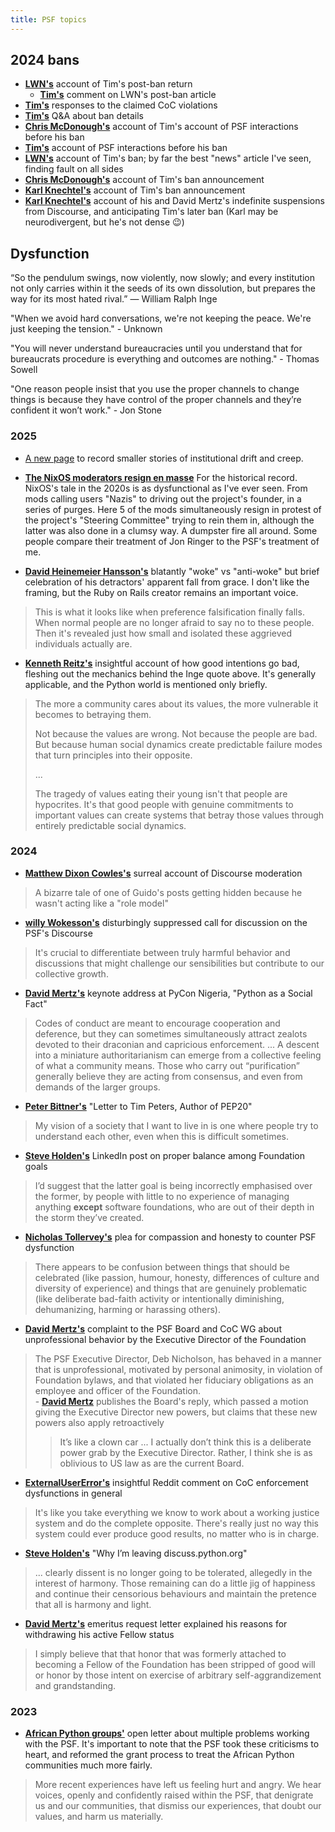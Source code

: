 ```yaml
---
title: PSF topics
---
```


## 2024 bans

- [**LWN's**](https://lwn.net/SubscriberLink/1002340/0f6e04d38cf6576a) account of Tim's post-ban return
    - [**Tim's**](https://lwn.net/Articles/1004313/) comment on LWN's post-ban article
- [**Tim's**](crimes) responses to the claimed CoC violations
- [**Tim's**](ban_qa) Q&A about ban details
- [**Chris McDonough's**](https://chrismcdonough.substack.com/p/ban-transparency-from-tim-peters) account of Tim's account of PSF interactions before his ban
- [**Tim's**](ban) account of PSF interactions before his ban
- [**LWN's**](https://lwn.net/Articles/988894/) account of Tim's ban; by far the best "news" article I've seen, finding fault on all sides
- [**Chris McDonough's**](https://chrismcdonough.substack.com/p/the-shameful-defenestration-of-tim) account of Tim's ban announcement
- [**Karl Knechtel's**](https://zahlman.github.io/politics/the-psf/2024/08/10/open-letter-psf-coc-wg-addendum-1-tim-peters.html) account of Tim's ban announcement
- [**Karl Knechtel's**](https://zahlman.github.io/politics/the-psf/2024/07/31/an-open-letter-to-the-psf-coc-wg.html) account of his and David Mertz's indefinite suspensions from Discourse, and anticipating Tim's later ban (Karl may be neurodivergent, but he's not dense :wink:)

## Dysfunction

“So the pendulum swings, now violently, now slowly; and every institution not only carries within it the seeds of its own dissolution, but prepares the way for its most hated rival.” —  William Ralph Inge

"When we avoid hard conversations, we're not keeping the peace. We're just keeping the tension." - Unknown

"You will never understand bureaucracies until you understand that for bureaucrats procedure is everything and outcomes are nothing." - Thomas Sowell

"One reason people insist that you use the proper channels to change things is because they have control of the proper channels and they’re confident it won’t work." - Jon Stone

### 2025

- [A new page](drift) to record smaller stories of institutional drift and creep.

- [**The NixOS moderators resign en masse**](https://discourse.nixos.org/t/a-statement-from-members-of-the-moderation-team/69828) For the historical record. NixOS's tale in the 2020s is as dysfunctional as I've ever seen. From mods calling users "Nazis" to driving out the project's founder, in a series of purges. Here 5 of the mods simultaneously resign in protest of the project's "Steering Committee" trying to rein them in, although the latter was also done in a clumsy way. A dumpster fire all around. Some people compare their treatment of Jon Ringer to the PSF's treatment of me.

- [**David Heinemeier Hansson's**](https://world.hey.com/dhh/we-ve-all-had-enough-of-this-nonsense-8545dd26) blatantly "woke" vs "anti-woke" but brief celebration of his detractors' apparent fall from grace. I don't like the framing, but the Ruby on Rails creator remains an important voice.
> This is what it looks like when preference falsification finally falls. When normal people are no longer afraid to say no to these people. Then it's revealed just how small and isolated these aggrieved individuals actually are.
  
- [**Kenneth Reitz's**](https://kennethreitz.org/essays/2025-08-25-when-values-eat-their-young) insightful account of how good intentions go bad, fleshing out the mechanics behind the Inge quote above. It's generally applicable, and the Python world is mentioned only briefly.
> The more a community cares about its values, the more vulnerable it becomes to betraying them.
>
> Not because the values are wrong. Not because the people are bad. But because human social dynamics create predictable failure modes that turn principles into their opposite.
> 
> ...
> 
> The tragedy of values eating their young isn't that people are hypocrites. It's that good people with genuine commitments to important values can create systems that betray those values through entirely predictable social dynamics.

### 2024
- [**Matthew Dixon Cowles's**](ghide) surreal account of Discourse moderation
> A bizarre tale of one of Guido's posts getting hidden because he wasn't acting like a "role model"
- [**willy Wokesson's**](censored) disturbingly suppressed call for discussion on the PSF's Discourse
> It's crucial to differentiate between truly harmful behavior and discussions that might challenge our sensibilities but contribute to our collective growth.
- [**David Mertz's**](https://www.youtube.com/watch?v=TOB1CEaZcDk) keynote address at PyCon Nigeria, "Python as a Social Fact"
> Codes of conduct are meant to encourage cooperation and deference, but they can sometimes simultaneously attract zealots devoted to their draconian and capricious enforcement. ... A descent into a miniature authoritarianism can emerge from a collective feeling of what a community means. Those who carry out “purification” generally believe they are acting from consensus, and even from demands of the larger groups.
- [**Peter Bittner's**](https://painless.software/letter-to-tim-peters-author-of-pep20) "Letter to Tim Peters, Author of PEP20"
>  My vision of a society that I want to live in is one where people try to understand each other, even when this is difficult sometimes. 
- [**Steve Holden's**](https://www.linkedin.com/posts/holdenweb_psf-coc-banishment-activity-7248238831806595072-sPbY) LinkedIn post on proper balance among Foundation goals
> I’d suggest that the latter goal is being incorrectly emphasised over the former, by people with little to no experience of managing anything **except** software foundations, who are out of their depth in the storm they’ve created.
- [**Nicholas Tollervey's**](https://ntoll.org/article/psf-woe) plea for compassion and honesty to counter PSF dysfunction
> There appears to be confusion between things that should be celebrated (like passion, humour, honesty, differences of culture and diversity of experience) and things that are genuinely problematic (like deliberate bad-faith activity or intentionally diminishing, dehumanizing, harming or harassing others).
- [**David Mertz's**](https://gnosis.cx/publish/ED-CoC-complaint) complaint to the PSF Board and CoC WG about unprofessional behavior by the Executive Director of the Foundation
> The PSF Executive Director, Deb Nicholson, has behaved in a manner that is unprofessional, motivated by personal animosity, in violation of Foundation bylaws, and that violated her fiduciary obligations as an employee and officer of the Foundation.<br>
    - [**David Mertz**](https://gnosis.cx/publish/Board-of-Fools) publishes the Board's reply, which passed a motion giving the Executive Director new powers, but claims that these new powers also apply retroactively
>> It’s like a clown car ... I actually don’t think this is a deliberate power grab by the Executive Director. Rather, I think she is as oblivious to US law as are the current Board.
- [**ExternalUserError's**](https://old.reddit.com/r/Python/comments/1ftbjt8/ban_transparency_from_tim_peters/lpsp3xa/) insightful Reddit comment on CoC enforcement dysfunctions in general
>  It's like you take everything we know to work about a working justice system and do the complete opposite.
> There's really just no way this system could ever produce good results, no matter who is in charge.
- [**Steve Holden's**](https://discuss.python.org/t/why-im-leaving-discuss-python-org/58093) "Why I’m leaving discuss.python.org"
> ... clearly dissent is no longer going to be tolerated, allegedly in the interest of harmony. Those remaining can do a little jig of happiness and continue their censorious behaviours and maintain the pretence that all is harmony and light.
- [**David Mertz's**](https://gnosis.cx/publish/Emeritus) emeritus request letter explained his reasons for withdrawing his active Fellow status
> I simply believe that that honor that was formerly attached to becoming a Fellow of the Foundation has been stripped of good will or honor by those intent on exercise of arbitrary self-aggrandizement and grandstanding.

### 2023

- [**African Python groups'**](https://pythonafrica.blogspot.com/2023/12/an-open-letter-to-python-software_5.html) open letter about multiple problems working with the PSF. It's important to note that the PSF took these criticisms to heart, and reformed the grant process to treat the African Python communities much more fairly.
> More recent experiences have left us feeling hurt and angry. We hear voices, openly and confidently raised within the PSF, that denigrate us and our communities, that dismiss our experiences, that doubt our values, and harm us materially.
